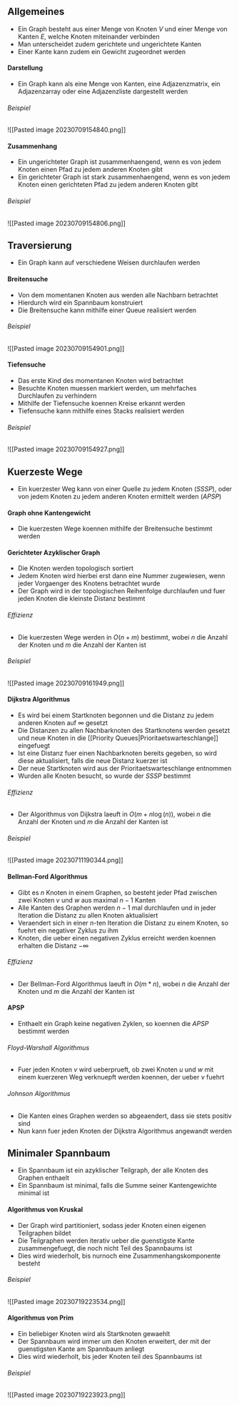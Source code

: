 ## Allgemeines
- Ein Graph besteht aus einer Menge von Knoten $V$ und einer Menge von Kanten $E$, welche Knoten miteinander verbinden
- Man unterscheidet zudem gerichtete und ungerichtete Kanten
- Einer Kante kann zudem ein Gewicht zugeordnet werden
#### Darstellung
- Ein Graph kann als eine Menge von Kanten, eine Adjazenzmatrix, ein Adjazenzarray oder eine Adjazenzliste dargestellt werden
###### Beispiel
![[Pasted image 20230709154840.png]]
#### Zusammenhang
- Ein ungerichteter Graph ist zusammenhaengend, wenn es von jedem Knoten einen Pfad zu jedem anderen Knoten gibt
- Ein gerichteter Graph ist stark zusammenhaengend, wenn es von jedem Knoten einen gerichteten Pfad zu jedem anderen Knoten gibt
###### Beispiel
![[Pasted image 20230709154806.png]]
## Traversierung
- Ein Graph kann auf verschiedene Weisen durchlaufen werden
#### Breitensuche
- Von dem momentanen Knoten aus werden alle Nachbarn betrachtet
- Hierdurch wird ein Spannbaum konstruiert
- Die Breitensuche kann mithilfe einer Queue realisiert werden
###### Beispiel
![[Pasted image 20230709154901.png]]
#### Tiefensuche
- Das erste Kind des momentanen Knoten wird betrachtet
- Besuchte Knoten muessen markiert werden, um mehrfaches Durchlaufen zu verhindern
- Mithilfe der Tiefensuche koennen Kreise erkannt werden
- Tiefensuche kann mithilfe eines Stacks realisiert werden
###### Beispiel
![[Pasted image 20230709154927.png]]
## Kuerzeste Wege
- Ein kuerzester Weg kann von einer Quelle zu jedem Knoten ($SSSP$), oder von jedem Knoten zu jedem anderen Knoten ermittelt werden ($APSP$)
#### Graph ohne Kantengewicht
- Die kuerzesten Wege koennen mithilfe der Breitensuche bestimmt werden
#### Gerichteter Azyklischer Graph
- Die Knoten werden topologisch sortiert
- Jedem Knoten wird hierbei erst dann eine Nummer zugewiesen, wenn jeder Vorgaenger des Knotens betrachtet wurde
- Der Graph wird in der topologischen Reihenfolge durchlaufen und fuer jeden Knoten die kleinste Distanz bestimmt
###### Effizienz
- Die kuerzesten Wege werden in $O(n + m)$ bestimmt, wobei $n$ die Anzahl der Knoten und $m$ die Anzahl der Kanten ist
###### Beispiel
![[Pasted image 20230709161949.png]]
#### Dijkstra Algorithmus
- Es wird bei einem Startknoten begonnen und die Distanz zu jedem anderen Knoten auf $\infty$ gesetzt
- Die Distanzen zu allen Nachbarknoten des Startknotens werden gesetzt und neue Knoten in die [[Priority Queues|Prioritaetswarteschlange]] eingefuegt
- Ist eine Distanz fuer einen Nachbarknoten bereits gegeben, so wird diese aktualisiert, falls die neue Distanz kuerzer ist
- Der neue Startknoten wird aus der Prioritaetswarteschlange entnommen
- Wurden alle Knoten besucht, so wurde der $SSSP$ bestimmt
###### Effizienz
- Der Algorithmus von Dijkstra laeuft in $O(m + n\log(n))$, wobei $n$ die Anzahl der Knoten und $m$ die Anzahl der Kanten ist
###### Beispiel
![[Pasted image 20230711190344.png]]
#### Bellman-Ford Algorithmus
- Gibt es $n$ Knoten in einem Graphen, so besteht jeder Pfad zwischen zwei Knoten $v$ und $w$ aus maximal $n - 1$ Kanten
- Alle Kanten des Graphen werden $n - 1$ mal durchlaufen und in jeder Iteration die Distanz zu allen Knoten aktualisiert
- Veraendert sich in einer $n$-ten Iteration die Distanz zu einem Knoten, so fuehrt ein negativer Zyklus zu ihm
- Knoten, die ueber einen negativen Zyklus erreicht werden koennen erhalten die Distanz $-\infty$
###### Effizienz
- Der Bellman-Ford Algorithmus laeuft in $O(m * n)$, wobei $n$ die Anzahl der Knoten und $m$ die Anzahl der Kanten ist
#### APSP
- Enthaelt ein Graph keine negativen Zyklen, so koennen die $APSP$ bestimmt werden
###### Floyd-Warshall Algorithmus
- Fuer jeden Knoten $v$ wird ueberprueft, ob zwei Knoten $u$ und $w$ mit einem kuerzeren Weg verknuepft werden koennen, der ueber $v$ fuehrt
###### Johnson Algorithmus
- Die Kanten eines Graphen werden so abgeaendert, dass sie stets positiv sind
- Nun kann fuer jeden Knoten der Dijkstra Algorithmus angewandt werden
## Minimaler Spannbaum
- Ein Spannbaum ist ein azyklischer Teilgraph, der alle Knoten des Graphen enthaelt
- Ein Spannbaum ist minimal, falls die Summe seiner Kantengewichte minimal ist
#### Algorithmus von Kruskal
- Der Graph wird partitioniert, sodass jeder Knoten einen eigenen Teilgraphen bildet
- Die Teilgraphen werden iterativ ueber die guenstigste Kante zusammengefuegt, die noch nicht Teil des Spannbaums ist
- Dies wird wiederholt, bis nurnoch eine Zusammenhangskomponente besteht
###### Beispiel
![[Pasted image 20230719223534.png]]
#### Algorithmus von Prim
- Ein beliebiger Knoten wird als Startknoten gewaehlt
- Der Spannbaum wird immer um den Knoten erweitert, der mit der guenstigsten Kante am Spannbaum anliegt
- Dies wird wiederholt, bis jeder Knoten teil des Spannbaums ist
###### Beispiel
![[Pasted image 20230719223923.png]]